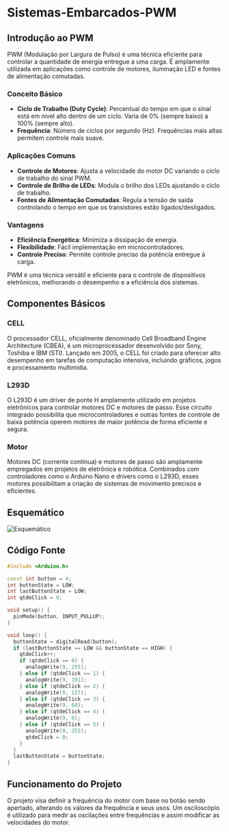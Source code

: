 # Sistemas-Embarcados-PWM

## Introdução ao PWM

PWM (Modulação por Largura de Pulso) é uma técnica eficiente para controlar a quantidade de energia entregue a uma carga. É amplamente utilizada em aplicações como controle de motores, iluminação LED e fontes de alimentação comutadas.

### Conceito Básico

- **Ciclo de Trabalho (Duty Cycle)**: Percentual do tempo em que o sinal está em nível alto dentro de um ciclo. Varia de 0% (sempre baixo) a 100% (sempre alto).
- **Frequência**: Número de ciclos por segundo (Hz). Frequências mais altas permitem controle mais suave.

### Aplicações Comuns

- **Controle de Motores**: Ajusta a velocidade do motor DC variando o ciclo de trabalho do sinal PWM.
- **Controle de Brilho de LEDs**: Modula o brilho dos LEDs ajustando o ciclo de trabalho.
- **Fontes de Alimentação Comutadas**: Regula a tensão de saída controlando o tempo em que os transistores estão ligados/desligados.

### Vantagens

- **Eficiência Energética**: Minimiza a dissipação de energia.
- **Flexibilidade**: Fácil implementação em microcontroladores.
- **Controle Preciso**: Permite controle preciso da potência entregue à carga.

PWM é uma técnica versátil e eficiente para o controle de dispositivos eletrônicos, melhorando o desempenho e a eficiência dos sistemas.

## Componentes Básicos

### CELL

O processador CELL, oficialmente denominado Cell Broadband Engine Architecture (CBEA), é um microprocessador desenvolvido por Sony, Toshiba e IBM (STI). Lançado em 2005, o CELL foi criado para oferecer alto desempenho em tarefas de computação intensiva, incluindo gráficos, jogos e processamento multimídia.

### L293D

O L293D é um driver de ponte H amplamente utilizado em projetos eletrônicos para controlar motores DC e motores de passo. Esse circuito integrado possibilita que microcontroladores e outras fontes de controle de baixa potência operem motores de maior potência de forma eficiente e segura.

### Motor

Motores DC (corrente contínua) e motores de passo são amplamente empregados em projetos de eletrônica e robótica. Combinados com controladores como o Arduino Nano e drivers como o L293D, esses motores possibilitam a criação de sistemas de movimento precisos e eficientes.

## Esquemático

![Esquemático](https://github.com/IanSiqueira/Sistemas-Embarcados-PWM/assets/101524235/2ead4243-7ad7-4b8a-823d-28e80cad9cd4)

## Código Fonte

```cpp
#include <Arduino.h>

const int button = 4;
int buttonState = LOW;
int lastButtonState = LOW;
int qtdeClick = 0;

void setup() {
  pinMode(button, INPUT_PULLUP);
}

void loop() {
  buttonState = digitalRead(button);
  if (lastButtonState == LOW && buttonState == HIGH) {
    qtdeClick++;
    if (qtdeClick == 0) {
      analogWrite(9, 255);
    } else if (qtdeClick == 1) {
      analogWrite(9, 191);
    } else if (qtdeClick == 2) {
      analogWrite(9, 127);
    } else if (qtdeClick == 3) {
      analogWrite(9, 64);
    } else if (qtdeClick == 4) {
      analogWrite(9, 0);
    } else if (qtdeClick == 5) {
      analogWrite(9, 255);
      qtdeClick = 0;
    }
  }
  lastButtonState = buttonState;
}

```

## Funcionamento do Projeto

O projeto visa definir a frequência do motor com base no botão sendo apertado, alterando os valores da frequência e seus usos. Um osciloscópio é utilizado para medir as oscilações entre frequências e assim modificar as velocidades do motor.
